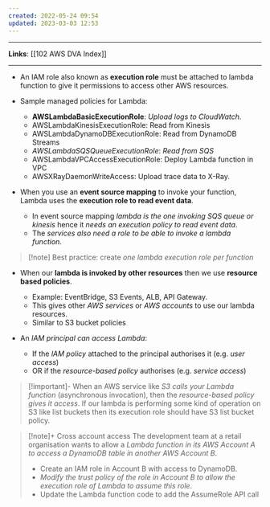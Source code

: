 ```yaml
---
created: 2022-05-24 09:54
updated: 2023-03-03 12:53
---
```

---
**Links**: [[102 AWS DVA Index]]

---
- An IAM role also known as **execution role** must be attached to lambda function to give it permissions to access other AWS resources.
- Sample managed policies for Lambda:
	- **AWSLambdaBasicExecutionRole**:  *Upload logs to CloudWatch*.
	- AWSLambdaKinesisExecutionRole: Read from Kinesis
	- AWSLambdaDynamoDBExecutionRole: Read from DynamoDB Streams
	- *AWSLambdaSQSQueueExecutionRole*: *Read from SQS*
	- AWSLambdaVPCAccessExecutionRole: Deploy Lambda function in VPC
	- AWSXRayDaemonWriteAccess: Upload trace data to X-Ray.

- When you use an **event source mapping** to invoke your function, Lambda uses the **execution role to read event data**.
	- In event source mapping *lambda is the one invoking SQS queue or kinesis* hence it *needs an execution policy to read event data*.
	- The *services also need a role to be able to invoke a lambda function*.

> [!note] Best practice: create *one lambda execution role per function*

- When our **lambda is invoked by other resources** then we use **resource based policies**.
	- Example: EventBridge, S3 Events, ALB, API Gateway.
	- This gives other *AWS services* or *AWS accounts* to use our lambda resources.
	- Similar to S3 bucket policies

- An *IAM principal can access Lambda*:
	- If the *lAM policy* attached to the principal authorises it (e.g. *user access*)
	- OR if the *resource-based policy* authorises (e.g. *service access*)

> [!important]- When an AWS service like *S3 calls your Lambda function* (asynchronous invocation), then the *resource-based policy gives it access*.
> If our lambda is performing some kind of operation on S3 like list buckets then its execution role should have S3 list bucket policy.

> [!note]+ Cross account access
> The development team at a retail organisation wants to allow a *Lambda function in its AWS Account A to access a DynamoDB table in another AWS Account B*.
> - Create an IAM role in Account B with access to DynamoDB. 
> - *Modify the trust policy of the role in Account B to allow the execution role of Lambda to assume this role*. 
> - Update the Lambda function code to add the AssumeRole API call